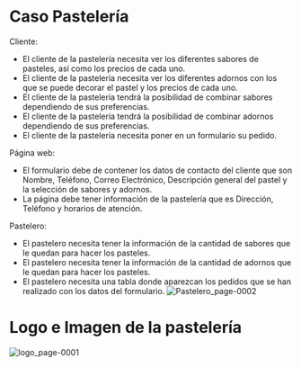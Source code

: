 # Caso Pastelería

Cliente:
- El cliente de la pastelería necesita ver los diferentes sabores de pasteles, así como los precios de cada uno.
- El cliente de la pastelería necesita ver los diferentes adornos con los que se puede decorar el pastel y los precios de cada uno.
- El cliente de la pastelería tendrá la posibilidad de combinar sabores dependiendo de sus preferencias.
- El cliente de la pastelería tendrá la posibilidad de combinar adornos dependiendo de sus preferencias.
- El cliente de la pastelería necesita poner en un formulario su pedido.


Página web:
- El formulario debe de contener los datos de contacto del cliente que son Nombre, Teléfono, Correo Electrónico, Descripción general del pastel y la selección de sabores y adornos.
- La página debe tener información de la pastelería que es Dirección, Teléfono y horarios de atención.


Pastelero:
- El pastelero necesita tener la información de la cantidad de sabores que le quedan para hacer los pasteles.
- El pastelero necesita tener la información de la cantidad de adornos que le quedan para hacer los pasteles.
- El pastelero necesita una tabla donde aparezcan los pedidos que se han realizado con los datos del formulario.
![Pastelero_page-0002](https://user-images.githubusercontent.com/114243215/200106079-0209abe7-61a0-4f55-9c9f-6df80a7b33ec.jpg)

# Logo e Imagen de la pastelería
![logo_page-0001](https://user-images.githubusercontent.com/114243215/200102018-9f4e0d1c-2a1b-440a-a383-9c79a580ab9f.jpg)

